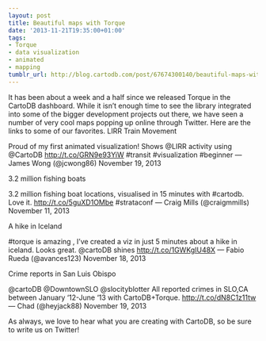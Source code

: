 ```yaml
---
layout: post
title: Beautiful maps with Torque
date: '2013-11-21T19:35:00+01:00'
tags:
- Torque
- data visualization
- animated
- mapping
tumblr_url: http://blog.cartodb.com/post/67674300140/beautiful-maps-with-torque
---
```


It has been about a week and a half since we released Torque in the CartoDB dashboard. While it isn’t enough time to see the library integrated into some of the bigger development projects out there, we have seen a number of very cool maps popping up online through Twitter. Here are the links to some of our favorites.
LIRR Train Movement

Proud of my first animated visualization! Shows @LIRR activity using @CartoDB http://t.co/GRN9e93YiW #transit #visualization #beginner
— James Wong (@jcwong86)
November 19, 2013



3.2 million fishing boats

3.2 million fishing boat locations, visualised in 15 minutes with #cartodb. Love it. http://t.co/5guXD1OMbe #strataconf
— Craig Mills (@craigmmills)
November 11, 2013



A hike in Iceland

#torque is amazing , I’ve created a viz in just 5 minutes about a hike in iceland. Looks great. @cartoDB shines http://t.co/1GWKgIU48X
— Fabio Rueda (@avances123)
November 18, 2013



Crime reports in San Luis Obispo

@cartoDB @DowntownSLO @slocityblotter All reported crimes in SLO,CA between January ‘12-June ‘13 with CartoDB+Torque. http://t.co/dN8C1z11tw
— Chad (@heyjack88)
November 19, 2013



As always, we love to hear what you are creating with CartoDB, so be sure to write us on Twitter!

